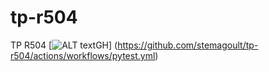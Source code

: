 # tp-r504
TP R504
[![ALT textGH](https://github.com/stemagoult/tp-r504/actions/workflows/pytest.yml/badge.svg)] (https://github.com/stemagoult/tp-r504/actions/workflows/pytest.yml) 
